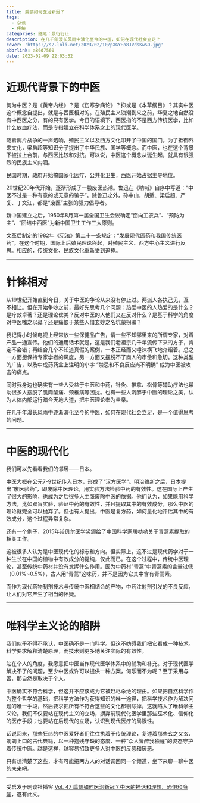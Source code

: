 ```yaml
---
title: 扁鹊如何医治新冠？
tags:
  - 杂谈
  - 传统
categories: 随笔：景行行止
description: 在几千年漫长风雨中演化至今的中医，如何在现代社会立足？
cover: 'https://s2.loli.net/2023/02/10/pXGYHo8JVdsKwSO.jpg'
abbrlink: a86d7560
date: 2023-02-09 22:03:32
---
```


# 近现代背景下的中医

何为中医？是《黄帝内经》？是《伤寒杂病论》？抑或是《本草纲目》？其实中医这个概念自提出，就是与西医相对的。在殖民主义浪潮到来之前，华夏之地自然没有中西医之分，有的只有医学。今日的语境下，西医指的不是西方传统医学，比如什么放血疗法，而是专指建立在科学体系之上的现代医学。

随着鸦片战争的一声炮响，殖民主义以及西方文化叩开了中国的国门。为了抵御外来文化，梁启超等知识分子提出了中华民族、国学等概念。而中医，也在这个背景下被拉上台前，与西医比较和对抗。可以说，中医这个概念从诞生起，就具有很强烈的民族主义内涵。

民国时期，政府开始搞国家化医疗、公共化卫生，西医开始占据主导地位。

20世纪20年代开始，逐渐形成了一股废医热潮。鲁迅在《呐喊》自序中写道：“中医不过是一种有意的或无意的骗子”。除鲁迅之外，孙中山，胡适、梁启超、严复、丁文江，都是“废医”主张的强力倡导者。

新中国建立之后，1950年8月第一届全国卫生会议确定“面向工农兵”、“预防为主”、“团结中西医”为新中国卫生工作三大原则。

文革后制定的1982年《宪法》第二十一条规定：“发展现代医药和我国传统医药”。在这个时期，国际上后殖民理论兴起，对殖民主义、西方中心主义进行反思。相应的，传统文化、民族文化重新受到追捧。

---
# 针锋相对

从19世纪开始直到今日，关于中医的争论从来没有停止过。两派人各执己见，互不相让。但在开始争吵之前，最好先思考几个问题：热爱中医的人热爱的是什么？是疗效卓著？还是理论优美？反对中医的人他们又在反对什么？是基于科学的角度对中医嗤之以鼻？还是痛恨于某些人借玄妙之名坑蒙拐骗？

我记得小时候电视上经常放一些保健品广告，请一些不知哪里来的所谓专家，对着产品一通宣传。他们的通用话术就是，这是我们老祖宗几千年流传下来的方子，肯定不会错；再结合几个不知道真假的案例，一本正经而又唾沫横飞地介绍着。总之一方面想保持专家学者的风度，另一方面又摆脱不了商人的市侩和急切。这种类型的广告，以及中成药药盒上注明的小字 “禁忌和不良反应尚不明确” 成为中医被攻击的痛点。

同时我身边也确实有一些人受益于中医和中药，针灸、推拿、松骨等辅助疗法也帮助很多人摆脱了肌肉酸痛、颈椎病等困扰。也有一些人沉醉于中医的理论之美，认为人体内部运行暗合天地大道，把中医理论奉为圭臬。

在几千年漫长风雨中逐渐演化至今的中医，如何在现代社会立足，是一个值得思考的问题。

---
# 中医的现代化

我们可以先看看我们的邻居——日本。

中医大概在公元7-9世纪传入日本，形成了“汉方医学”。明治维新之后，日本提出“废医验药”，即废除中医理论，用实验方法检验中药的有效性。这在国际上产生了很大的影响，也成为之后很多人主张废除中医的依据。他们认为，如果能用科学方法，比如双盲实验，验证中药的有效性，并且提取其中的有效成分，那么中医的理论就完全可以抛弃了。但也有人提出，中医是复方药，如何量化地评估其中的有效成分，这个过程异常复杂。


还有一个例子，2015年诺贝尔医学奖颁给了中国科学家屠呦呦关于青蒿素提取的相关工作。

这被很多人认为是中医现代化的标志和方向。但实际上，这不过是现代药学对于一种生长在中国的植物中有效成分的提纯，仅此而已。在这个过程中，传统中医理论，甚至传统中药材并没有发挥什么作用。因为中药材”青蒿“中青蒿素的含量过低（0.01%~0.5%），古人用“青蒿”这味药，并不是因为它其中含有青蒿素。

而作为现代药物制剂技术与传统中医相结合的产物，中药注射剂引发的不良反应，让人们对它产生了相当的怀疑。

---
# 唯科学主义论的陷阱

我们似乎不得不承认，中医确不是一门科学。但这不妨碍我们把它看成一种技术。科学要求解释清楚原理，而技术则更多地关注实际的有效性。

站在个人的角度，我愿意把中医当作现代医学体系中的辅助和补充。对于现代医学解决不了的问题，至少中医或许可以提供一种方案，何乐而不为呢？至于采用与否，那自然是取决于个人。

中医确实不符合科学，但这并不应该成为它被赶尽杀绝的理由。如果把自然科学作为整个哲学的基础，把科学方法作为获得知识的唯一途径，把科学技术作为解决问题的唯一手段，然后要求把所有不符合这些的文化都剔除掉，这就陷入了唯科学主义论。我们不仅要站在现代主义的立场，摒弃前现代化医学里那些巫术化、信仰化的医疗手段；也要站在后现代的立场，认识到现代医疗的局限性。

话说回来，那些狂热的中医爱好者们往往执着于传统理论，复述着那些玄之又玄、朗朗上口的古代典籍，以一种抱残守缺的态度、一种“众人皆醉我独醒”的姿态守护着传统中医。越是这样，越容易招致更多人对中医的反感和厌恶。

只有想清楚了这些，才有可能把两方人的对话调回同一个频道，坐下来聊一聊中医的未来吧。

---

受启发于剧谈社播客 [Vol. 47 扁鹊如何医治新冠？中医的神话和理想、恐惧和隐喻](https://www.xiaoyuzhoufm.com/episode/63dbe0291dde147a147de9e2)，遂有此文。